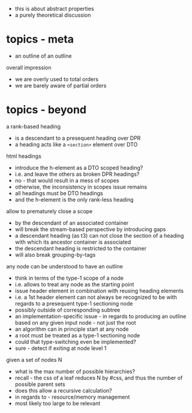 
- this is about abstract properties
- a purely theoretical discussion

# topics - meta

- an outline of an outline

overall impression
- we are overly used to total orders
- we are barely aware of partial orders

# topics - beyond

a rank-based heading
- is a descendant to a presequent heading over DPR
- a heading acts like a `<section>` element over DTO

html headings
- introduce the h-element as a DTO scoped heading?
- i.e. and leave the others as broken DPR headings?
- no - that would result in a mess of scopes
- otherwise, the inconsistency in scopes issue remains
- all headings must be DTO headings
- and the h-element is the only rank-less heading

allow to prematurely close a scope
- by the descendant of an associated container
- will break the stream-based perspective by introducing gaps
- a descendant heading (as t3) can not close the section of
  a heading with which its ancestor container is associated
- the descendant heading is restricted to the container
- will also break grouping-by-tags

any node can be understood to have an outline
- think in terms of the type-1 scope of a node
- i.e. allows to treat any node as the starting point
- issue header element in combination with reusing heading elements
- i.e. a 1st header element can not always be recognized to be with
  regards to a presequent type-1 sectioning node
- possibly outside of corresponding subtree
- an implementation-specific issue - in regards to producing
  an outline based on any given input node - not just the root
- an algorithm can in principle start at any node
- a root must be treated as a type-1 sectioning node
- could that type-switching even be implemented?
- sure - detect if exiting at node level 1

given a set of nodes N
- what is the max number of possible hierarchies?
- recall - the css of a leaf reduces N by #css,
  and thus the number of possible parent sets
- does this allow a recursive calculation?
- in regards to - resource/memory management
- most likely too large to be relevant
